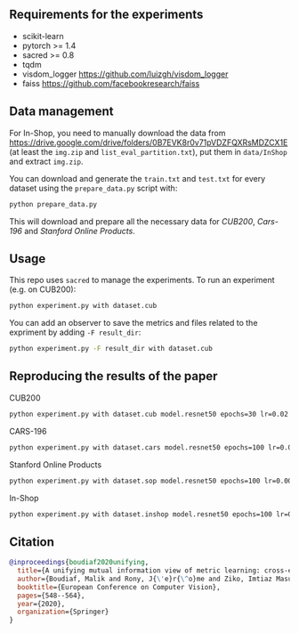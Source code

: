 ## Requirements for the experiments

 - scikit-learn
 - pytorch >= 1.4
 - sacred >= 0.8
 - tqdm
 - visdom_logger https://github.com/luizgh/visdom_logger
 - faiss https://github.com/facebookresearch/faiss

## Data management

For In-Shop, you need to manually download the data from https://drive.google.com/drive/folders/0B7EVK8r0v71pVDZFQXRsMDZCX1E (at least the `img.zip` and `list_eval_partition.txt`), put them in `data/InShop` and extract `img.zip`.

You can download and generate the `train.txt` and `test.txt` for every dataset using the `prepare_data.py` script with:
```bash
python prepare_data.py
```
This will download and prepare all the necessary data for _CUB200_, _Cars-196_ and _Stanford Online Products_.

## Usage

This repo uses `sacred` to manage the experiments.
To run an experiment (e.g. on CUB200):

```bash
python experiment.py with dataset.cub
```

You can add an observer to save the metrics and files related to the expriment by adding `-F result_dir`:

```bash
python experiment.py -F result_dir with dataset.cub
```

## Reproducing the results of the paper

CUB200
```bash
python experiment.py with dataset.cub model.resnet50 epochs=30 lr=0.02
```

CARS-196
```bash
python experiment.py with dataset.cars model.resnet50 epochs=100 lr=0.05 model.norm_layer=batch
```

Stanford Online Products
```bash
python experiment.py with dataset.sop model.resnet50 epochs=100 lr=0.003 momentum=0.99 nesterov=True model.norm_layer=batch
```

In-Shop
```bash
python experiment.py with dataset.inshop model.resnet50 epochs=100 lr=0.003 momentum=0.99 nesterov=True model.norm_layer=batch
```

## Citation
```bibtex
@inproceedings{boudiaf2020unifying,
  title={A unifying mutual information view of metric learning: cross-entropy vs. pairwise losses},
  author={Boudiaf, Malik and Rony, J{\'e}r{\^o}me and Ziko, Imtiaz Masud and Granger, Eric and Pedersoli, Marco and Piantanida, Pablo and {Ben Ayed}, Ismail},
  booktitle={European Conference on Computer Vision},
  pages={548--564},
  year={2020},
  organization={Springer}
}
```
